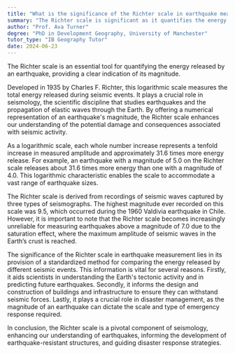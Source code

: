 ```yaml
---
title: "What is the significance of the Richter scale in earthquake measurement?"
summary: "The Richter scale is significant as it quantifies the energy released by an earthquake, indicating its magnitude."
author: "Prof. Ava Turner"
degree: "PhD in Development Geography, University of Manchester"
tutor_type: "IB Geography Tutor"
date: 2024-06-23
---
```


The Richter scale is an essential tool for quantifying the energy released by an earthquake, providing a clear indication of its magnitude.

Developed in 1935 by Charles F. Richter, this logarithmic scale measures the total energy released during seismic events. It plays a crucial role in seismology, the scientific discipline that studies earthquakes and the propagation of elastic waves through the Earth. By offering a numerical representation of an earthquake's magnitude, the Richter scale enhances our understanding of the potential damage and consequences associated with seismic activity.

As a logarithmic scale, each whole number increase represents a tenfold increase in measured amplitude and approximately 31.6 times more energy release. For example, an earthquake with a magnitude of $5.0$ on the Richter scale releases about $31.6$ times more energy than one with a magnitude of $4.0$. This logarithmic characteristic enables the scale to accommodate a vast range of earthquake sizes.

The Richter scale is derived from recordings of seismic waves captured by three types of seismographs. The highest magnitude ever recorded on this scale was $9.5$, which occurred during the 1960 Valdivia earthquake in Chile. However, it is important to note that the Richter scale becomes increasingly unreliable for measuring earthquakes above a magnitude of $7.0$ due to the saturation effect, where the maximum amplitude of seismic waves in the Earth’s crust is reached.

The significance of the Richter scale in earthquake measurement lies in its provision of a standardized method for comparing the energy released by different seismic events. This information is vital for several reasons. Firstly, it aids scientists in understanding the Earth's tectonic activity and in predicting future earthquakes. Secondly, it informs the design and construction of buildings and infrastructure to ensure they can withstand seismic forces. Lastly, it plays a crucial role in disaster management, as the magnitude of an earthquake can dictate the scale and type of emergency response required.

In conclusion, the Richter scale is a pivotal component of seismology, enhancing our understanding of earthquakes, informing the development of earthquake-resistant structures, and guiding disaster response strategies.
    